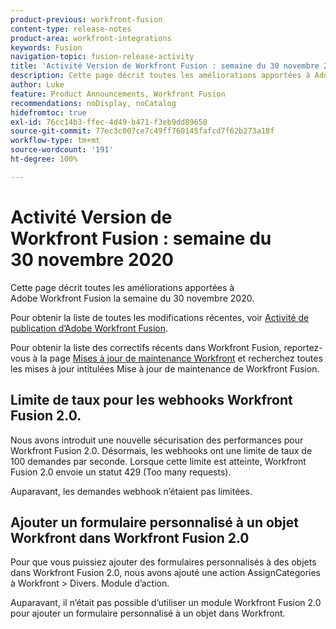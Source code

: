 ```yaml
---
product-previous: workfront-fusion
content-type: release-notes
product-area: workfront-integrations
keywords: Fusion
navigation-topic: fusion-release-activity
title: 'Activité Version de Workfront Fusion : semaine du 30 novembre 2020'
description: Cette page décrit toutes les améliorations apportées à Adobe Workfront Fusion la semaine du 30 novembre 2020.
author: Luke
feature: Product Announcements, Workfront Fusion
recommendations: noDisplay, noCatalog
hidefromtoc: true
exl-id: 76cc14b3-ffec-4d49-b471-f3eb9dd89658
source-git-commit: 77ec3c007ce7c49ff760145fafcd7f62b273a18f
workflow-type: tm+mt
source-wordcount: '191'
ht-degree: 100%

---
```


# Activité Version de Workfront Fusion : semaine du 30 novembre 2020

Cette page décrit toutes les améliorations apportées à Adobe Workfront Fusion la semaine du 30 novembre 2020.

Pour obtenir la liste de toutes les modifications récentes, voir [Activité de publication d’Adobe Workfront Fusion](/help/workfront-fusion/fusion-product-releases/fusion-release-activity.md).

Pour obtenir la liste des correctifs récents dans Workfront Fusion, reportez-vous à la page [Mises à jour de maintenance Workfront](https://experienceleague.adobe.com/docs/workfront-known-issues/releases/current-updates.html?lang=fr) et recherchez toutes les mises à jour intitulées Mise à jour de maintenance de Workfront Fusion.

## Limite de taux pour les webhooks Workfront Fusion 2.0.

Nous avons introduit une nouvelle sécurisation des performances pour Workfront Fusion 2.0. Désormais, les webhooks ont une limite de taux de 100 demandes par seconde. Lorsque cette limite est atteinte, Workfront Fusion 2.0 envoie un statut 429 (Too many requests).

Auparavant, les demandes webhook n’étaient pas limitées.


## Ajouter un formulaire personnalisé à un objet Workfront dans Workfront Fusion 2.0

Pour que vous puissiez ajouter des formulaires personnalisés à des objets dans Workfront Fusion 2.0, nous avons ajouté une action AssignCategories à Workfront > Divers. Module d’action.

Auparavant, il n’était pas possible d’utiliser un module Workfront Fusion 2.0 pour ajouter un formulaire personnalisé à un objet dans Workfront.
